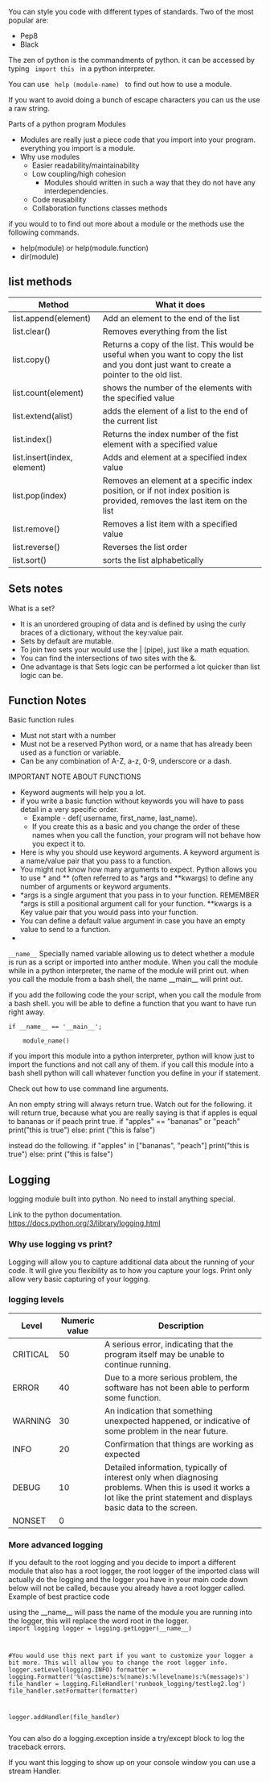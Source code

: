 You can style you code with different types of standards. Two of the most popular are:
- Pep8 
- Black

The zen of python is the commandments of python. it can be accessed by typing <code> import this </code> in a python interpreter. 

You can use  <code>  help (module-name) </code> to find out how to use a module.

If you want to avoid doing a bunch of escape characters you can us the use a raw string. 


Parts of a python program
Modules
- Modules are really just a piece code that you import into your program. everything you import is a module.
- Why use modules
  - Easier readability/maintainability
  - Low coupling/high cohesion
    - Modules should written in such a way that they do not have any interdependencies. 
  - Code reusability
  - Collaboration
functions
classes
methods

if you would to to find out more about a module or the methods use the following commands.
- help(module) or help(module.function)
- dir(module)



## list methods
|Method|What it does|
|-|-|
| list.append(element) | Add an element to the end of the list |
| list.clear() | Removes everything from the list |
| list.copy() | Returns a copy of the list. This would be useful when you want to copy the list and you dont just want to create a pointer to the old list. | 
| list.count(element) | shows the number of the elements with the specified value | 
| list.extend(alist) | adds the element of a list to the end of the current list |
| list.index() | Returns the index number of the fist element with a specified value | 
| list.insert(index, element) | Adds and element at a specified index value |
| list.pop(index) | Removes an element at a specific index position, or if not index position is provided, removes the last item on the list | 
| list.remove() | Removes a list item with a  specified value | 
| list.reverse() | Reverses the list order | 
| list.sort() | sorts the list alphabetically | 

## Sets notes
What is a set?
- It is an unordered grouping of data and is defined by using the curly braces of a dictionary, without the key:value pair.
- Sets by default are mutable.
- To join two sets your would use the | (pipe), just like a math equation.
- You can find the intersections of two sites with the &.
- One advantage is that Sets logic can be performed a lot quicker than list logic can be.



## Function Notes
Basic function rules
- Must not start with a number
- Must not be a reserved Python word, or a name that has already been used as a function or variable.
- Can be any combination of A-Z, a-z, 0-9, underscore or a dash.

IMPORTANT NOTE ABOUT FUNCTIONS
- Keyword augments will help you a lot.
- if you write a basic function without keywords you will have to pass detail in a very specific order.
  - Example - def( username, first_name, last_name). 
  - If you create this as a basic and you change the order of these names when you call the function, your program will not behave how you expect it to.
- Here is why you should use keyword arguments. A keyword argument is a name/value pair that you pass to a function.
- You might not know how many arguments to expect. Python allows you to use * and ** (often referred to as *args and **kwargs) to define any number of arguments or keyword arguments.
- *args is a single argument that you pass in to your function. REMEMBER *args is still a positional argument call for your function. **kwargs is a Key value pair that you would pass into your function.
- You can define a default value argument in case you have an empty value to send to a function.
- 

<code>\_\_name__</code> Specially named variable allowing us to detect whether a module is run as a script or imported into anther module.
When you call the module while in a python interpreter, the name of the module will print out. when you call the module from a bash shell, the name \_\_main__ will print out. 

if you add the following code the your script, when you call the module from a bash shell. you will be able to define a function that you want to have run right away.

<code>if \_\_name__ == '\_\_main__';  
&nbsp;&nbsp;&nbsp;&nbsp;module_name()</code>

if you import this module into a python interpreter, python will know just to import the functions and not call any of them. if you call this module into a bash shell python will call whatever function you define in your if statement. 


Check out how to use command line arguments. 



An non empty string will always return true.
Watch out for the following. it will return true, because what you are really saying is that if apples is equal to bananas or if peach print true.
if "apples" == "bananas" or "peach"
    print("this is true")
else:
    print ("this is false")

instead do the following. 
if "apples" in ["bananas", "peach"]
    print("this is true")
else:
    print ("this is false")


## Logging
logging module built into python. No need to install anything special.

Link to the python documentation.
https://docs.python.org/3/library/logging.html


### Why use logging vs print?
Logging will allow you to capture additional data about the running of your code. It will give you flexibility as to how you capture your logs. Print only allow very basic capturing of your logging.



### logging levels
| Level | Numeric value | Description
|-|-|-|
|CRITICAL| 50| A serious error, indicating that the program itself may be unable to continue running.|
|ERROR| 40| Due to a more serious problem, the software has not been able to perform some function.|
|WARNING| 30| An indication that something unexpected happened, or indicative of some problem in the near future. |The software is still working as expected. This is the default level for the logging module.
|INFO |20| Confirmation that things are working as expected|
|DEBUG| 10| Detailed information, typically of interest only when diagnosing problems. When this is used it works a lot like the print statement and displays basic data to the screen. |
|NONSET| 0||

### More advanced logging
If you default to the root logging and you decide to import a different module that also has a root logger, the root logger of the imported class will actually do the logging and the logger you have in your main code down below will not be called, because you already have a root logger called.
Example of best practice code

using the \_\_name__ will pass the name of the module you are running into the logger, this will replace the word root in the logger.
<code>
import logging
logger = logging.getLogger(\_\_name__)

#You would use this next part if you want to customize your logger a bit more. This will allow you to change the root logger info.
logger.setLevel(logging.INFO)
formatter = logging.Formatter('%(asctime)s:%(name)s:%(levelname)s:%(message)s')
file_handler = logging.FileHandler('runbook_logging/testlog2.log')
file_handler.setFormatter(formatter)

logger.addHandler(file_handler)

</code>
You can also do a logging.exception inside a try/except block to log the traceback errors.

If you want this logging to show up on your console window you can use a stream Handler.
